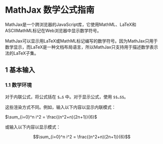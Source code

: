 # MathJax 数学公式指南
MathJax是一个跨浏览器的JavaScript库，它使用MathML、LaTeX和ASCIIMathML标记在Web浏览器中显示数学符号。

MathJax可以显示用LaTeX或MathML标记编写的数学符号。因为MathJax只用于数学显示，而LaTeX是一种文档布局语言，所以MathJax只支持用于描述数学表示法的LaTeX子集。

## 1 基本输入
### 1.1 数学环境
对于内联公式，将公式括在 `$…$` 中。对于显示公式，使用 `$$…$$`。

这些渲染方式不同。例如，输入以下内容以显示内联模式：

$\sum_{i=0}^n i^2 = \frac{(n^2+n)(2n+1)}{6}$

或输入以下内容以显示模式：

$$\sum_{i=0}^n i^2 = \frac{(n^2+n)(2n+1)}{6}$$
